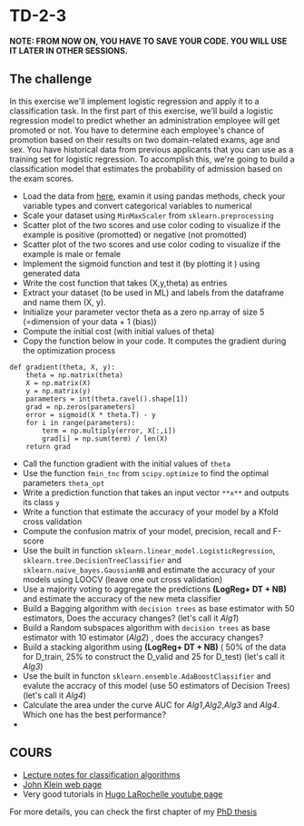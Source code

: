 # TD-2-3

**NOTE: FROM NOW ON, YOU HAVE TO SAVE YOUR CODE. YOU WILL USE IT LATER IN OTHER SESSIONS.**

The challenge
-------------

In this exercise we'll implement logistic regression and apply it to a classification task. 
In the first part of this exercise, we'll build a logistic regression model to predict whether an administration employee will get promoted or not. You have to determine each employee's chance of promotion based on their results on two domain-related exams, age and sex. You have historical data from previous applicants that you can use as a training set for logistic regression. To accomplish this, we're going to build a classification model that estimates the probability of admission based on the exam scores.


- Load the data from [here](https://drive.google.com/file/d/1vIqw8_A2Zx_Qw3QNAmIApFFh-7MPnkdB/view?usp=sharing), examin it using pandas methods, check your variable types and convert categorical variables to numerical 
- Scale your dataset using `MinMaxScaler` from `sklearn.preprocessing`
- Scatter plot of the two scores and use color coding to visualize if the example is positive (promotted) or negative (not promotted)
- Scatter plot of the two scores and use color coding to visualize if the example is male or female 
- Implement the sigmoid function and test it (by plotting it ) using generated data
- Write the cost function that takes (X,y,theta) as entries
- Extract your dataset (to be used in ML) and labels from the dataframe and name them (X, y).
- Initialize your parameter vector theta as a zero np.array of size 5 (=dimension of your data + 1 (bias))
- Compute the initial cost (with initial values of theta) 
- Copy the function below in your code. It computes the gradient during the optimization process
```
def gradient(theta, X, y):
    theta = np.matrix(theta)
    X = np.matrix(X)
    y = np.matrix(y)
    parameters = int(theta.ravel().shape[1])
    grad = np.zeros(parameters)
    error = sigmoid(X * theta.T) - y
    for i in range(parameters):
        term = np.multiply(error, X[:,i])
        grad[i] = np.sum(term) / len(X)
    return grad
```
 - Call the function gradient with the initial values of `theta`
 - Use the function `fmin_tnc` from `scipy.optimize` to find the optimal parameters `theta_opt`
 - Write a prediction function that takes an input vector `**x**` and outputs its class `y`
 - Write a function that estimate the accuracy of your model by a Kfold cross validation
 - Compute the confusion matrix of your model, precision, recall and F-score
 - Use the built in function `sklearn.linear_model.LogisticRegression`, `sklearn.tree.DecisionTreeClassifier` and `sklearn.naive_bayes.GaussianNB`
 and estimate the accuracy of your models using LOOCV (leave one out cross validation)
 - Use a majority voting to aggregate the predictions **(LogReg+ DT + NB)** and estimate the accuracy of the new meta classifier 
 - Build a Bagging algorithm with `decision trees` as base estimator with 50 estimators, Does the accuracy changes? (let's call it *Alg1*)
 - Build a Random subspaces algorithm with `decision trees` as base estimator with 10 estimator (*Alg2*) , does the accuracy changes?
 - Build a stacking algorithm using **(LogReg+ DT + NB)** ( 50% of the data for D_train, 25% to construct the D_valid and 25 for D_test) (let's call it *Alg3*)
 - Use the built in functon `sklearn.ensemble.AdaBoostClassifier` and evalute the accracy of this model (use 50 estimators of Decision Trees) (let's call it *Alg4*)
 - Calculate the area under the curve AUC for *Alg1*,*Alg2*,*Alg3* and *Alg4*. Which one has the best performance?
 - 






COURS
-----
- [Lecture notes for classification algorithms](https://drive.google.com/file/d/1oGU6CuWIe4UZIFJQti2TFYjH-7kBws8O/view?usp=sharing)
- [John Klein web page](https://john-klein.github.io/)
- Very good tutorials in [Hugo LaRochelle youtube page](https://www.youtube.com/user/hugolarochelle)

For more details, you can check the first chapter of my [PhD thesis](https://drive.google.com/file/d/1QMci-0gAHPBeMn9L-2pRpbLeXROw5A8I/view?usp=sharing)

